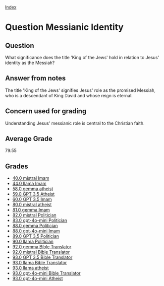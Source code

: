
[Index](../../index.md)
# Question Messianic Identity
## Question
What significance does the title 'King of the Jews' hold in relation to Jesus' identity as the Messiah?

## Answer from notes
The title 'King of the Jews' signifies Jesus' role as the promised Messiah, who is a descendant of King David and whose reign is eternal.

## Concern used for grading
Understanding Jesus' messianic role is central to the Christian faith.

## Average Grade
79.55

## Grades
 * [40.0 mistral Imam](../answers/mistral_Imam/Messianic_Identity.md)
 * [44.0 llama Imam](../answers/llama_Imam/Messianic_Identity.md)
 * [58.0 gemma atheist](../answers/gemma_atheist/Messianic_Identity.md)
 * [59.0 GPT 3.5 Atheist](../answers/GPT_3.5_Atheist/Messianic_Identity.md)
 * [60.0 GPT 3.5 Imam](../answers/GPT_3.5_Imam/Messianic_Identity.md)
 * [80.0 mistral atheist](../answers/mistral_atheist/Messianic_Identity.md)
 * [81.0 gemma Imam](../answers/gemma_Imam/Messianic_Identity.md)
 * [82.0 mistral Politician](../answers/mistral_Politician/Messianic_Identity.md)
 * [83.0 gpt-4o-mini Politician](../answers/gpt-4o-mini_Politician/Messianic_Identity.md)
 * [88.0 gemma Politician](../answers/gemma_Politician/Messianic_Identity.md)
 * [88.0 gpt-4o-mini Imam](../answers/gpt-4o-mini_Imam/Messianic_Identity.md)
 * [89.0 GPT 3.5 Politician](../answers/GPT_3.5_Politician/Messianic_Identity.md)
 * [90.0 llama Politician](../answers/llama_Politician/Messianic_Identity.md)
 * [92.0 gemma Bible Translator](../answers/gemma_Bible_Translator/Messianic_Identity.md)
 * [92.0 mistral Bible Translator](../answers/mistral_Bible_Translator/Messianic_Identity.md)
 * [93.0 GPT 3.5 Bible Translator](../answers/GPT_3.5_Bible_Translator/Messianic_Identity.md)
 * [93.0 llama Bible Translator](../answers/llama_Bible_Translator/Messianic_Identity.md)
 * [93.0 llama atheist](../answers/llama_atheist/Messianic_Identity.md)
 * [93.0 gpt-4o-mini Bible Translator](../answers/gpt-4o-mini_Bible_Translator/Messianic_Identity.md)
 * [93.0 gpt-4o-mini Atheist](../answers/gpt-4o-mini_Atheist/Messianic_Identity.md)
